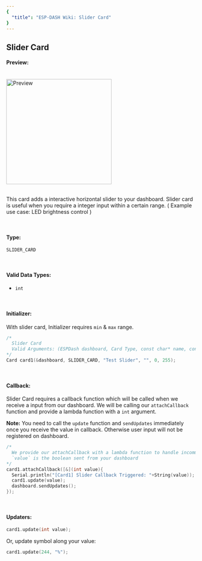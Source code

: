 ```yaml
---
{
  "title": "ESP-DASH Wiki: Slider Card"
}
---
```

## Slider Card


#### Preview:
<br>

<img src="~@assets/slider-card.png" width="280px" alt="Preview">

<br>
<br>

This card adds a interactive horizontal slider to your dashboard. Slider card is useful when you require a integer input within a certain range. ( Example use case: LED brightness control )

<br>

#### Type: 
`SLIDER_CARD`

<br>

#### Valid Data Types:
- `int`

<br>

#### Initializer:
With slider card, Initializer requires `min` & `max` range.
```cpp
/* 
  Slider Card
  Valid Arguments: (ESPDash dashboard, Card Type, const char* name, const char* symbol (optional), int min, int max)
*/
Card card1(&dashboard, SLIDER_CARD, "Test Slider", "", 0, 255);
```

<br>

#### Callback:
Slider Card requires a callback function which will be called when we receive a input from our dashboard. We will be calling our `attachCallback` function and provide a lambda function with a `int` argument.

**Note:** You need to call the `update` function and `sendUpdates` immediately once you receive the value in callback. Otherwise user input will not be registered on dashboard.

```cpp
/*
  We provide our attachCallback with a lambda function to handle incomming data
  `value` is the boolean sent from your dashboard
*/
card1.attachCallback([&](int value){
  Serial.println("[Card1] Slider Callback Triggered: "+String(value));
  card1.update(value);
  dashboard.sendUpdates();
});
```

<br>

#### Updaters:

```cpp
card1.update(int value);
```

Or, update symbol along your value:
```cpp
card1.update(244, "%");
```